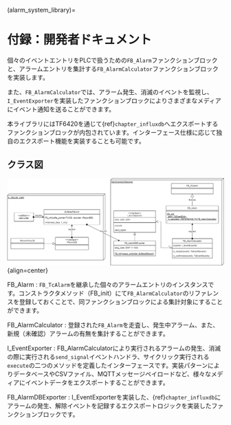 (alarm_system_library)=
# 付録：開発者ドキュメント

個々のイベントエントリをPLCで扱うための`FB_Alarm`ファンクションブロックと、アラームエントリを集計する`FB_AlarmCalculator`ファンクションブロックを実装します。

また、`FB_AlarmCalculator`では、アラーム発生、消滅のイベントを監視し、`I_EventExporter`を実装したファンクションブロックによりさまざまなメディアにイベント通知を送ることができます。

本ライブラリにはTF6420を通じて{ref}`chapter_influxdb`へエクスポートするファンクションブロックが内包されています。インターフェース仕様に応じて独自のエクスポート機能を実装することも可能です。

## クラス図

![](assets/model.drawio.png){align=center}

FB_Alarm
	: `FB_TcAlarm`を継承した個々のアラームエントリのインスタンスです。コンストラクタメソッド（FB_init）にて`FB_AlarmCalculator`のリファレンスを登録しておくことで、同ファンクションブロックによる集計対象にすることができます。

FB_AlarmCalculator
	: 登録された`FB_Alarm`を走査し、発生中アラーム、また、新規（未確認）アラームの有無を集計することができます。

I_EventExporter
	: FB_AlarmCalculatorにより実行されるアラームの発生、消滅の際に実行される`send_signal`イベントハンドラ、サイクリック実行される`execute`の二つのメソッドを定義したインターフェースです。実装パターンによりデータベースやCSVファイル、MQTTメッセージペイロードなど、様々なメディアにイベントデータをエクスポートすることができます。

FB_AlarmDBExporter
	: I_EventExporterを実装した、{ref}`chapter_influxdb`にアラームの発生、解除イベントを記録するエクスポートロジックを実装したファンクションブロックです。

